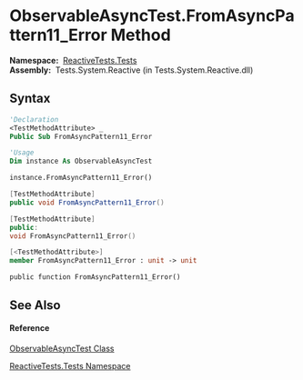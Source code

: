 # ObservableAsyncTest.FromAsyncPattern11\_Error Method

**Namespace:**  [ReactiveTests.Tests](ReactiveTests.Tests\ReactiveTests.Tests.md)  
**Assembly:**  Tests.System.Reactive (in Tests.System.Reactive.dll)

## Syntax

```vb
'Declaration
<TestMethodAttribute> _
Public Sub FromAsyncPattern11_Error
```

```vb
'Usage
Dim instance As ObservableAsyncTest

instance.FromAsyncPattern11_Error()
```

```csharp
[TestMethodAttribute]
public void FromAsyncPattern11_Error()
```

```c++
[TestMethodAttribute]
public:
void FromAsyncPattern11_Error()
```

```fsharp
[<TestMethodAttribute>]
member FromAsyncPattern11_Error : unit -> unit 
```

```jscript
public function FromAsyncPattern11_Error()
```

## See Also

#### Reference

[ObservableAsyncTest Class](ObservableAsyncTest\ObservableAsyncTest.md)

[ReactiveTests.Tests Namespace](ReactiveTests.Tests\ReactiveTests.Tests.md)




